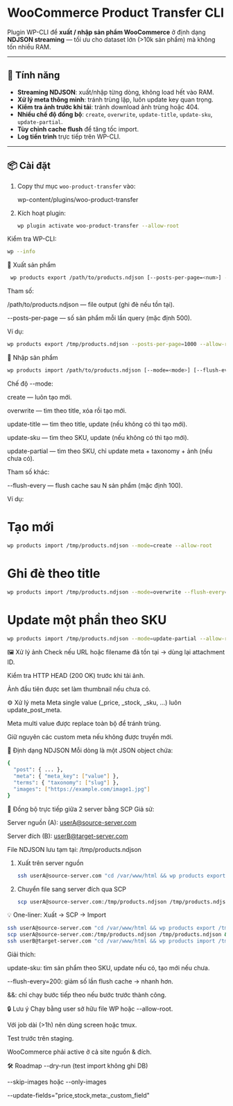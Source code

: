 # WooCommerce Product Transfer CLI

Plugin WP-CLI để **xuất / nhập sản phẩm WooCommerce** ở định dạng **NDJSON streaming** — tối ưu cho dataset lớn (>10k sản phẩm) mà không tốn nhiều RAM.

---

## 🚀 Tính năng
   - **Streaming NDJSON**: xuất/nhập từng dòng, không load hết vào RAM.
   - **Xử lý meta thông minh**: tránh trùng lặp, luôn update key quan trọng.
   - **Kiểm tra ảnh trước khi tải**: tránh download ảnh trùng hoặc 404.
   - **Nhiều chế độ đồng bộ**: `create`, `overwrite`, `update-title`, `update-sku`, `update-partial`.
   - **Tùy chỉnh cache flush** để tăng tốc import.
   - **Log tiến trình** trực tiếp trên WP-CLI.

---

## 📦 Cài đặt

1. Copy thư mục `woo-product-transfer` vào:

   wp-content/plugins/woo-product-transfer


2. Kích hoạt plugin:
   ```bash
   wp plugin activate woo-product-transfer --allow-root
   ```

Kiểm tra WP-CLI:
   ```bash
   wp --info
   ```

🔄 Xuất sản phẩm
   ```bash
    wp products export /path/to/products.ndjson [--posts-per-page=<num>] --allow-root
   ```

Tham số:

   /path/to/products.ndjson — file output (ghi đè nếu tồn tại).
   
   --posts-per-page — số sản phẩm mỗi lần query (mặc định 500).
   

Ví dụ:
   ```bash
   wp products export /tmp/products.ndjson --posts-per-page=1000 --allow-root
   ```


🔄 Nhập sản phẩm

   ```bash
   wp products import /path/to/products.ndjson [--mode=<mode>] [--flush-every=<num>] --allow-root
   ```

   Chế độ --mode:
   
   create — luôn tạo mới.
   
   overwrite — tìm theo title, xóa rồi tạo mới.
   
   update-title — tìm theo title, update (nếu không có thì tạo mới).
   
   update-sku — tìm theo SKU, update (nếu không có thì tạo mới).
   
   update-partial — tìm theo SKU, chỉ update meta + taxonomy + ảnh (nếu chưa có).


Tham số khác:

   --flush-every — flush cache sau N sản phẩm (mặc định 100).

Ví dụ:

# Tạo mới
   ```bash
   wp products import /tmp/products.ndjson --mode=create --allow-root
   ```
# Ghi đè theo title
   ```bash
   wp products import /tmp/products.ndjson --mode=overwrite --flush-every=200 --allow-root
   ```
# Update một phần theo SKU
   ```bash
   wp products import /tmp/products.ndjson --mode=update-partial --allow-root
   ```

🖼 Xử lý ảnh
   Check nếu URL hoặc filename đã tồn tại → dùng lại attachment ID.
   
   Kiểm tra HTTP HEAD (200 OK) trước khi tải ảnh.
   
   Ảnh đầu tiên được set làm thumbnail nếu chưa có.

⚙ Xử lý meta
   Meta single value (_price, _stock, _sku, …) luôn update_post_meta.
   
   Meta multi value được replace toàn bộ để tránh trùng.
   
   Giữ nguyên các custom meta nếu không được truyền mới.

📂 Định dạng NDJSON
   Mỗi dòng là một JSON object chứa:
   ```bash
   {
     "post": { ... },
     "meta": { "meta_key": ["value"] },
     "terms": { "taxonomy": ["slug"] },
     "images": ["https://example.com/image1.jpg"]
   }
   ```

🔗 Đồng bộ trực tiếp giữa 2 server bằng SCP
Giả sử:

   Server nguồn (A): userA@source-server.com
   
   Server đích (B): userB@target-server.com
   
   File NDJSON lưu tạm tại: /tmp/products.ndjson

1. Xuất trên server nguồn
   ```bash 
   ssh userA@source-server.com "cd /var/www/html && wp products export /tmp/products.ndjson --posts-per-page=1000 --allow-root"
   ```

2. Chuyển file sang server đích qua SCP
   ```bash
   scp userA@source-server.com:/tmp/products.ndjson /tmp/products.ndjson
   
   ```

💡 One-liner: Xuất → SCP → Import
   ```bash
   ssh userA@source-server.com "cd /var/www/html && wp products export /tmp/products.ndjson --posts-per-page=1000 --allow-root" && \
   scp userA@source-server.com:/tmp/products.ndjson /tmp/products.ndjson && \
   ssh userB@target-server.com "cd /var/www/html && wp products import /tmp/products.ndjson --mode=update-sku --flush-every=200 --allow-root"
   
   ```

Giải thích:

   update-sku: tìm sản phẩm theo SKU, update nếu có, tạo mới nếu chưa.
   
   --flush-every=200: giảm số lần flush cache → nhanh hơn.
   
   &&: chỉ chạy bước tiếp theo nếu bước trước thành công.

🔒 Lưu ý
   Chạy bằng user sở hữu file WP hoặc --allow-root.
   
   Với job dài (>1h) nên dùng screen hoặc tmux.
   
   Test trước trên staging.
   
   WooCommerce phải active ở cả site nguồn & đích.

🛠 Roadmap
   --dry-run (test import không ghi DB)
   
   --skip-images hoặc --only-images
   
   --update-fields="price,stock,meta:_custom_field"



